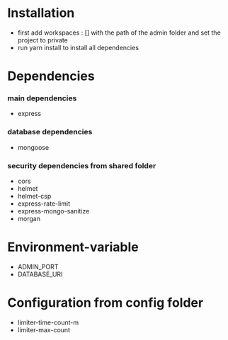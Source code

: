 # Installation
- first add workspaces : [] with the path of the admin folder and set the project to private
- run yarn install to install all dependencies

# Dependencies
### main dependencies
- express
### database dependencies
- mongoose
### security dependencies from shared folder
- cors
- helmet
- helmet-csp
- express-rate-limit
- express-mongo-sanitize
- morgan

# Environment-variable
- ADMIN_PORT
- DATABASE_URI

# Configuration from config folder
- limiter-time-count-m
- limiter-max-count

